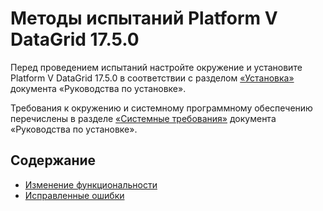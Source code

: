 # Методы испытаний Platform V DataGrid 17.5.0

Перед проведением испытаний настройте окружение и установите Platform V DataGrid 17.5.0 в соответствии с разделом [«Установка»](../../installation-guide/md/installation.md) документа «Руководства по установке».

Требования к окружению и системному программному обеспечению перечислены в разделе [«Системные требования»](../../installation-guide/md/system-requirements.md) документа «Руководства по установке».

## Содержание

+ [Изменение функциональности](changing-functionality.md)
+ [Исправленные ошибки](fixed-bugs.md)